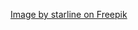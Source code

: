 <a href="https://www.freepik.com/free-vector/abstract-wireframe-grid-line-room-perspective-dark-background_310506297.htm#fromView=search&page=1&position=26&uuid=3361b2ea-c201-41ca-9b58-00eed77cf102&query=Black+White+Grid">Image by starline on Freepik</a>

